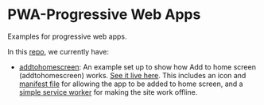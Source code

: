 # PWA-Progressive Web Apps

Examples for progressive web apps.

In this [repo](https://developersahab.github.io/pwa), we currently have:

* [addtohomescreen](addtohomescreen): An example set up to show how Add to home screen (addtohomescreen) works. [See it live here](https://developersahab.github.io/pwa/addtohomescreen/). This includes an icon and [manifest file](addtohomescreen/manifest.webmanifest) for allowing the app to be added to home screen, and a [simple service worker](addtohomescreen/service-worker.js) for making the site work offline.
